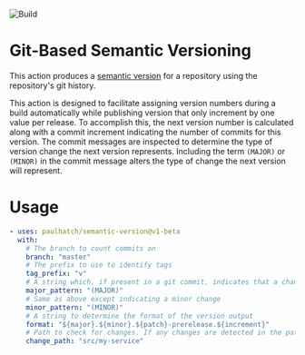 ![Build](https://github.com/PaulHatch/semantic-version/workflows/Build/badge.svg)

# Git-Based Semantic Versioning

This action produces a [semantic version](https://semver.org) for a repository
using the repository's git history.

This action is designed to facilitate assigning version numbers during a build
automatically while publishing version that only increment by one value per
release. To accomplish this, the next version number is calculated along with
a commit increment indicating the number of commits for this version. The
commit messages are inspected to determine the type of version change the next
version represents. Including the term `(MAJOR)` or `(MINOR)` in the commit
message alters the type of change the next version will represent.

# Usage

<!-- start usage -->

```yaml
- uses: paulhatch/semantic-version@v1-beta
  with:
    # The branch to count commits on
    branch: "master"
    # The prefix to use to identify tags
    tag_prefix: "v"
    # A string which, if present in a git commit, indicates that a change represents a major (breaking) change
    major_pattern: "(MAJOR)"
    # Same as above except indicating a minor change
    minor_pattern: "(MINOR)"
    # A string to determine the format of the version output
    format: "${major}.${minor}.${patch}-prerelease.${increment}"
    # Path to check for changes. If any changes are detected in the path the 'changed' output will true. Enter multiple paths separated by spaces.
    change_path: "src/my-service"
```
